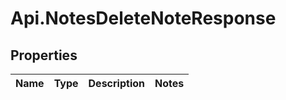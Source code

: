 # Api.NotesDeleteNoteResponse

## Properties
Name | Type | Description | Notes
------------ | ------------- | ------------- | -------------


